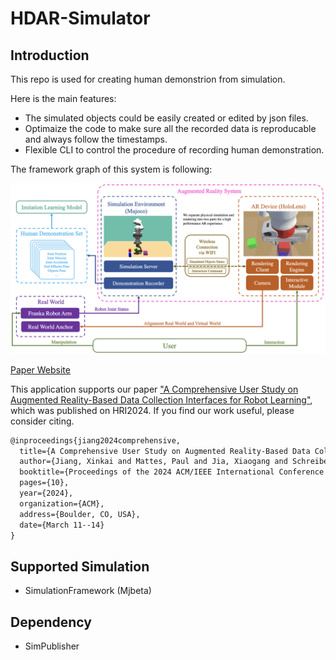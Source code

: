 # HDAR-Simulator

## Introduction

This repo is used for creating human demonstrion from simulation.

Here is the main features:
- The simulated objects could be easily created or edited by json files.
- Optimaize the code to make sure all the recorded data is reproducable and always follow the timestamps.
- Flexible CLI to control the procedure of recording human demonstration.

The framework graph of this system is following:

![System Review](img/System_Review.png)

[Paper Website](https://intuitive-robots.github.io/HDAR-Simulator/)

This application supports our paper ["A Comprehensive User Study on Augmented Reality-Based Data Collection Interfaces for Robot Learning"](https://intuitive-robots.github.io/HDAR-Simulator/), which was published on HRI2024. If you find our work useful, please consider citing.

```latex
@inproceedings{jiang2024comprehensive,
  title={A Comprehensive User Study on Augmented Reality-Based Data Collection Interfaces for Robot Learning},
  author={Jiang, Xinkai and Mattes, Paul and Jia, Xiaogang and Schreiber, Nicolas and Neumann, Gerhard and Lioutikov, Rudolf},
  booktitle={Proceedings of the 2024 ACM/IEEE International Conference on Human-Robot Interaction},
  pages={10},
  year={2024},
  organization={ACM},
  address={Boulder, CO, USA},
  date={March 11--14}
}
```

## Supported Simulation

- SimulationFramework (Mjbeta)

## Dependency

- SimPublisher